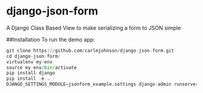 # django-json-form
A Django Class Based View to make serializing a form to JSON simple


##Installation
To run the demo app:

```python
git clone https://github.com/carlmjohnson/django-json-form.git
cd django-json-form/
virtualenv my-env
source my-env/bin/activate
pip install django
pip install -e .
DJANGO_SETTINGS_MODULE=jsonform_example.settings django-admin runserver
```
